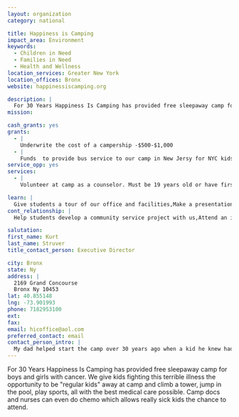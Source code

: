 ```yaml
---
layout: organization
category: national

title: Happiness is Camping
impact_area: Environment
keywords: 
  - Children in Need
  - Families in Need
  - Health and Wellness
location_services: Greater New York
location_offices: Bronx
website: happinessiscamping.org

description: |
  For 30 Years Happiness Is Camping has provided free sleepaway camp for boys and girls with cancer. We give kids fighting this terrible illness the opportunity to be "regular kids" away at camp and climb a tower, jump in the pool, play sports, all with the best medical care possible. Camp docs and nurses can even do chemo which allows really sick kids the chance to attend.
mission: 

cash_grants: yes
grants: 
  - |
    Underwrite the cost of a campership -$500-$1,000
  - |
    Funds  to provide bus service to our camp in New Jersy for NYC kids with cancer who need transportation. Bus leaves weekly from our Bronx Office and takes up to 40 children at a time.  Round trip transportation for each child is $100.
service_opp: yes
services: 
  - |
    Volunteer at camp as a counselor. Must be 19 years old or have first year of college.

learn: |
  Give students a tour of our office and facilities,Make a presentation about our organization,Speak over the phone about our work
cont_relationship: |
  Help students develop a community service project with us,Attend an in-school Check Award Assembly if we receive a grant,Help students tell local newspapers and media about their grant and/or project with us

salutation: 
first_name: Kurt
last_name: Struver
title_contact_person: Executive Director

city: Bronx
state: Ny
address: |
  2169 Grand Concourse  
  Bronx Ny 10453
lat: 40.855148
lng: -73.901993
phone: 7182953100
ext: 
fax: 
email: hicoffice@aol.com
preferred_contact: email
contact_person_intro: |
  My dad helped start the camp over 30 years ago when a kid he knew had cancer and couldn't go to camp. I've been part of the camp since I was a kid and help to run it now. I have two boys, 16 and 17 years old, so I know how tough it would be if they were sick. My eldest son has worked at camp for two years now and will start college in the fall.
---
```

For 30 Years Happiness Is Camping has provided free sleepaway camp for boys and girls with cancer. We give kids fighting this terrible illness the opportunity to be "regular kids" away at camp and climb a tower, jump in the pool, play sports, all with the best medical care possible. Camp docs and nurses can even do chemo which allows really sick kids the chance to attend.